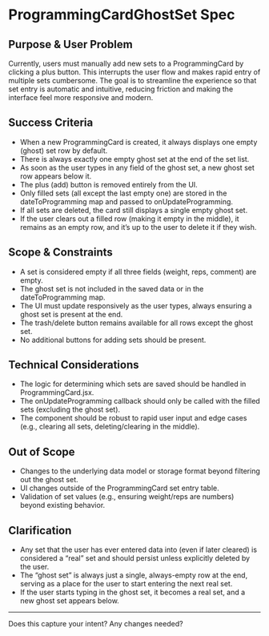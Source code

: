 # ProgrammingCardGhostSet Spec

## Purpose & User Problem

Currently, users must manually add new sets to a ProgrammingCard by clicking a plus button. This interrupts the user flow and makes rapid entry of multiple sets cumbersome. The goal is to streamline the experience so that set entry is automatic and intuitive, reducing friction and making the interface feel more responsive and modern.

## Success Criteria

- When a new ProgrammingCard is created, it always displays one empty (ghost) set row by default.
- There is always exactly one empty ghost set at the end of the set list.
- As soon as the user types in any field of the ghost set, a new ghost set row appears below it.
- The plus (add) button is removed entirely from the UI.
- Only filled sets (all except the last empty one) are stored in the dateToProgramming map and passed to onUpdateProgramming.
- If all sets are deleted, the card still displays a single empty ghost set.
- If the user clears out a filled row (making it empty in the middle), it remains as an empty row, and it’s up to the user to delete it if they wish.

## Scope & Constraints

- A set is considered empty if all three fields (weight, reps, comment) are empty.
- The ghost set is not included in the saved data or in the dateToProgramming map.
- The UI must update responsively as the user types, always ensuring a ghost set is present at the end.
- The trash/delete button remains available for all rows except the ghost set.
- No additional buttons for adding sets should be present.

## Technical Considerations

- The logic for determining which sets are saved should be handled in ProgrammingCard.jsx.
- The onUpdateProgramming callback should only be called with the filled sets (excluding the ghost set).
- The component should be robust to rapid user input and edge cases (e.g., clearing all sets, deleting/clearing in the middle).

## Out of Scope

- Changes to the underlying data model or storage format beyond filtering out the ghost set.
- UI changes outside of the ProgrammingCard set entry table.
- Validation of set values (e.g., ensuring weight/reps are numbers) beyond existing behavior.

## Clarification

- Any set that the user has ever entered data into (even if later cleared) is considered a “real” set and should persist unless explicitly deleted by the user.
- The “ghost set” is always just a single, always-empty row at the end, serving as a place for the user to start entering the next real set.
- If the user starts typing in the ghost set, it becomes a real set, and a new ghost set appears below.

---

Does this capture your intent? Any changes needed?

